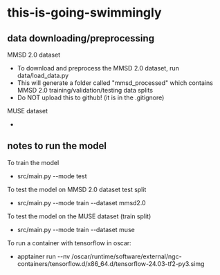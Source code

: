 # this-is-going-swimmingly

## data downloading/preprocessing

MMSD 2.0 dataset

-   To download and preprocess the MMSD 2.0 dataset, run data/load_data.py
-   This will generate a folder called "mmsd_processed" which contains MMSD 2.0 training/validation/testing data splits
-   Do NOT upload this to github! (it is in the .gitignore)

MUSE dataset

-

## notes to run the model

To train the model

-   src/main.py --mode test

To test the model on MMSD 2.0 dataset test split

-   src/main.py --mode train --dataset mmsd2.0

To test the model on the MUSE dataset (train split)

-   src/main.py --mode train --dataset muse

To run a container with tensorflow in oscar:

-   apptainer run --nv /oscar/runtime/software/external/ngc-containers/tensorflow.d/x86_64.d/tensorflow-24.03-tf2-py3.simg

